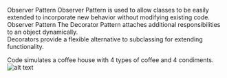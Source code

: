 Observer Pattern
Observer Pattern is used to allow classes to be easily extended to incorporate new behavior without modifying existing code. 	Observer Pattern
The Decorator Pattern attaches additional responsibilities to an object dynamically. 	
Decorators provide a flexible alternative to subclassing for extending functionality.

Code simulates a coffee house with 4 types of coffee and 4 condiments. 
![alt text](https://github.com/varchasvshri/Design-Patterns/blob/master/decorator_project/decorator_pattern/Untitled%20Document.jpg)
